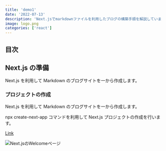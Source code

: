 ```yaml
---
title: 'demo1'
date: '2022-07-13'
description: 'Next.jsでmarkdownファイルを利用したブログの構築手順を解説しています。'
image: logo.png
categories: ['react']
---
```


## 目次

## Next.js の準備
Next.js を利用して Markdown のブログサイトを一から作成します。

### プロジェクトの作成

Next.js を利用して Markdown のブログサイトを一から作成します。

npx create-next-app コマンドを利用して Next.js プロジェクトの作成を行います。

[Link](/)

![Next.jsのWelcomeページ](http://localhost:3000/logo.png)
